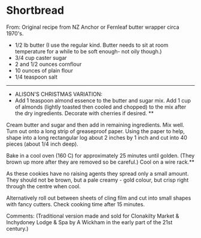 # Shortbread 
From: Original recipe from NZ Anchor or Fernleaf butter wrapper circa 1970's. 

* 1/2 lb butter (I use the regular kind. Butter needs to sit at room temperature for a while to be soft enough- not oily though.) 
* 3/4 cup caster sugar
* 2 and 1/2 ounces cornflour
* 10 ounces of plain flour
* 1/4 teaspoon salt
*                                          ******
* ALISON'S CHRISTMAS VARIATION:
* Add 1 teaspoon almond essence to the butter and sugar mix. Add 1 cup of almonds (lightly toasted then cooled and chopped)  to the mix after the dry ingredients.  Decorate with cherries if desired. **

Cream butter and sugar and then add in remaining ingredients.   Mix well.
Turn out onto a long strip of greaseproof paper.  Using the paper to help, shape into a long rectangular log about 2 inches by 1 inch and cut into 40 pieces (about 1/4 inch deep).

Bake in a cool oven  (160 C)  for approximately 25 minutes until golden.  (They brown up more after they are removed so be careful.)  Cool on a wire rack.**                                     

As these cookies have no raising agents they spread only a small amount.  They should not be brown, but a pale creamy - gold colour, but crisp right through the centre when cool. 

Alternatively roll out between sheets of cling film and cut into small shapes with fancy cutters.  Check cooking time after 15 minutes.

Comments: (Traditional version made and sold for Clonakilty Market & Inchydoney Lodge & Spa by A Wickham in the early part of the 21st century.)

